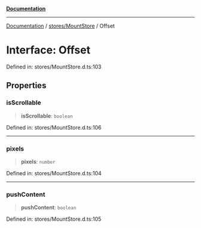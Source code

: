 [**Documentation**](../../../index.md)

***

[Documentation](../../../index.md) / [stores/MountStore](../index.md) / Offset

# Interface: Offset

Defined in: stores/MountStore.d.ts:103

## Properties

### isScrollable

> **isScrollable**: `boolean`

Defined in: stores/MountStore.d.ts:106

***

### pixels

> **pixels**: `number`

Defined in: stores/MountStore.d.ts:104

***

### pushContent

> **pushContent**: `boolean`

Defined in: stores/MountStore.d.ts:105
